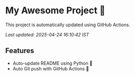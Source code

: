 # My Awesome Project 🚀

This project is automatically updated using GitHub Actions.

_Last updated: 2025-04-24 16:10:42 IST_

## Features
- Auto-update README using Python 🐍
- Auto Git push with GitHub Actions 🤖
